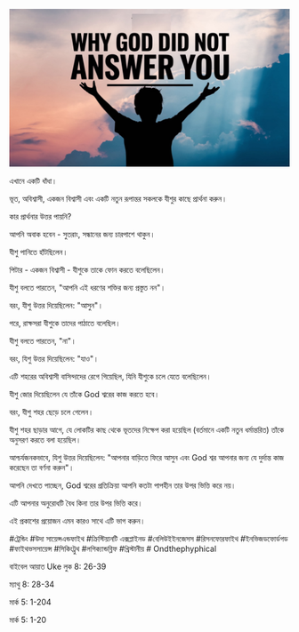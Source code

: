 ![Video cover image](../cover.jpg "cover photo")

এখানে একটি ধাঁধা।

ভূত, অবিশ্বাসী, একজন বিশ্বাসী এবং একটি নতুন রূপান্তর সকলকে যীশুর কাছে প্রার্থনা করুন।

কার প্রার্থনার উত্তর পায়নি?

আপনি অবাক হবেন - সুতরাং, সন্ধানের জন্য চারপাশে থাকুন।

যীশু পানিতে হাঁটছিলেন।

পিটার - একজন বিশ্বাসী - যীশুকে তাকে ফোন করতে বলেছিলেন।

যীশু বলতে পারতেন, "আপনি এই ধরণের শক্তির জন্য প্রস্তুত নন"।

বরং, যীশু উত্তর দিয়েছিলেন: "আসুন"।

পরে, রাক্ষসরা যীশুকে তাদের পাঠাতে বলেছিল।

যীশু বলতে পারতেন, "না"।

বরং, যিশু উত্তর দিয়েছিলেন: "যাও"।

এটি শহরের অবিশ্বাসী বাসিন্দাদের রেগে গিয়েছিল, যিনি যীশুকে চলে যেতে বলেছিলেন।

যীশু জোর দিয়েছিলেন যে তাঁকে God শ্বরের কাজ করতে হবে।

বরং, যীশু শহর ছেড়ে চলে গেলেন।

যীশু শহর ছাড়ার আগে, যে লোকটির কাছ থেকে ভূতদের নিক্ষেপ করা হয়েছিল (বর্তমানে একটি নতুন ধর্মান্তরিত) তাঁকে অনুসরণ করতে বলা হয়েছিল।

আশ্চর্যজনকভাবে, যিশু উত্তর দিয়েছিলেন: "আপনার বাড়িতে ফিরে আসুন এবং God শ্বর আপনার জন্য যে দুর্দান্ত কাজ করেছেন তা বর্ণনা করুন"।

আপনি দেখতে পাচ্ছেন, God শ্বরের প্রতিক্রিয়া আপনি কতটা পাপহীন তার উপর ভিত্তি করে নয়।

এটি আপনার অনুরোধটি বৈধ কিনা তার উপর ভিত্তি করে।

এই প্রকাশের প্রয়োজন এমন কারও সাথে এটি ভাগ করুন।

#ট্রেন্ডিং #উদা সায়েন্সএন্ডফাইথ #ক্রিস্টিয়ানটি এক্সপ্লাইনড #বেলিউইইনজেসস #রিসনফোরফাইথ #ইনভিজডফোর্ডগড #ফাইথভসসায়েন্স #সিকিংট্রুথ #লগিক্যান্ডব্লিফ #খ্রিস্টানীয় # Ondthephyphical

বাইবেল আয়াত   Uke লুক 8: 26-39

ম্যাথু 8: 28-34

মার্ক 5: 1-204

মার্ক 5: 1-20